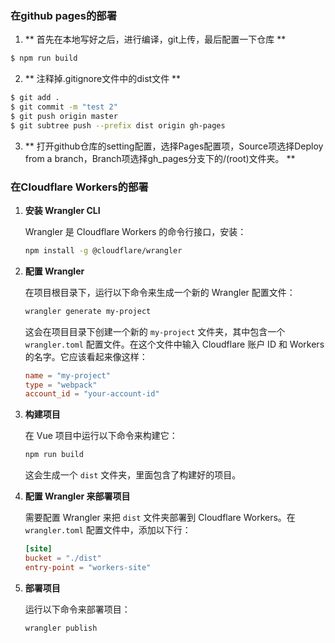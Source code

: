 ### 在github pages的部署

1. ** 首先在本地写好之后，进行编译，git上传，最后配置一下仓库 **

```bash
$ npm run build

```

2. ** 注释掉.gitignore文件中的dist文件 **

```bash
$ git add .
$ git commit -m "test 2"
$ git push origin master
$ git subtree push --prefix dist origin gh-pages

```

3. ** 打开github仓库的setting配置，选择Pages配置项，Source项选择Deploy from a branch，Branch项选择gh_pages分支下的/(root)文件夹。 **

### 在Cloudflare Workers的部署


1. **安装 Wrangler CLI**

    Wrangler 是 Cloudflare Workers 的命令行接口，安装：

    ```bash
    npm install -g @cloudflare/wrangler
    ```

2. **配置 Wrangler**

    在项目根目录下，运行以下命令来生成一个新的 Wrangler 配置文件：

    ```bash
    wrangler generate my-project
    ```

    这会在项目目录下创建一个新的 `my-project` 文件夹，其中包含一个 `wrangler.toml` 配置文件。在这个文件中输入 Cloudflare 账户 ID 和 Workers 的名字。它应该看起来像这样：

    ```toml
    name = "my-project" 
    type = "webpack" 
    account_id = "your-account-id"
    ```

3. **构建项目**

    在 Vue 项目中运行以下命令来构建它：

    ```bash
    npm run build
    ```

    这会生成一个 `dist` 文件夹，里面包含了构建好的项目。

4. **配置 Wrangler 来部署项目**

    需要配置 Wrangler 来把 `dist` 文件夹部署到 Cloudflare Workers。在 `wrangler.toml` 配置文件中，添加以下行：

    ```toml
    [site]
    bucket = "./dist"
    entry-point = "workers-site"
    ```

5. **部署项目**

    运行以下命令来部署项目：

    ```bash
    wrangler publish
    ```
